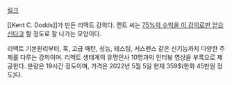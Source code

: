 [링크](https://epicreact.dev)

[[Kent C. Dodds]]가 만든 리액트 강의다. 켄트 씨는 [75%의 수익을 이 강의로만 얻으신다고](https://kentcdodds.com/transparency#passive-income) 할 정도로 잘 나가는 모양이다.

리액트 기본원리부터, 훅, 고급 패턴, 성능, 테스팅, 서스펜스 같은 신기능까지 다양한 주제를 다루는 강의이며. 리액트 생태계의 유명인사 10명과의 인터뷰 영상을 부록으로 제공한다. 분량은 19시간 정도이며, 가격은 2022년 5월 5일 현재 359$(한화 45만원 정도)다.